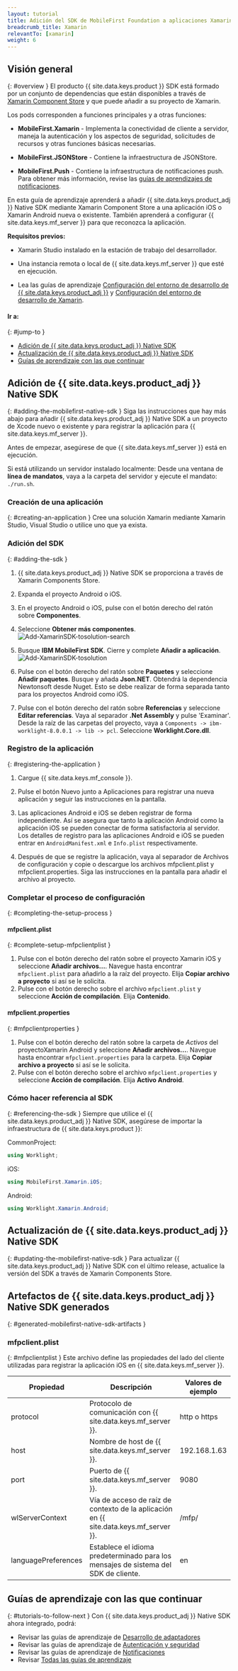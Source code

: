 ```yaml
---
layout: tutorial
title: Adición del SDK de MobileFirst Foundation a aplicaciones Xamarin
breadcrumb_title: Xamarin
relevantTo: [xamarin]
weight: 6
---
```

<!-- NLS_CHARSET=UTF-8 -->
## Visión general
{: #overview }
El producto {{ site.data.keys.product }} SDK está formado por un conjunto de dependencias que están disponibles a través de [Xamarin Component Store](https://components.xamarin.com/) y que puede añadir a su proyecto de Xamarin.
  
Los pods corresponden a funciones principales y a otras funciones:


* **MobileFirst.Xamarin** - Implementa la conectividad de cliente a servidor, maneja la autenticación y los aspectos de seguridad, solicitudes de recursos y otras funciones básicas necesarias.

* **MobileFirst.JSONStore** - Contiene la infraestructura de JSONStore.   
* **MobileFirst.Push** - Contiene la infraestructura de notificaciones push.
Para obtener más información, revise las [guías de aprendizajes de notificaciones](../../../notifications/).

En esta guía de aprendizaje aprenderá a añadir {{ site.data.keys.product_adj }} Native SDK mediante Xamarin Component Store a una aplicación iOS o Xamarin Android nueva o existente.
También aprenderá a configurar {{ site.data.keys.mf_server }} para que reconozca la aplicación.


**Requisitos previos:**

- Xamarin Studio instalado en la estación de trabajo del desarrollador.
  
- Una instancia remota o local de {{ site.data.keys.mf_server }} que esté en ejecución.

- Lea las guías de aprendizaje [Configuración del entorno de desarrollo de {{ site.data.keys.product_adj }}](../../../installation-configuration/development/) y [Configuración del entorno de desarrollo de Xamarin](../../../installation-configuration/development/xamarin/).


#### Ir a:
{: #jump-to }
- [Adición de {{ site.data.keys.product_adj }} Native SDK](#adding-the-mobilefirst-native-sdk)
- [Actualización de {{ site.data.keys.product_adj }} Native SDK](#updating-the-mobilefirst-native-sdk)
- [Guías de aprendizaje con las que continuar](#tutorials-to-follow-next)

## Adición de {{ site.data.keys.product_adj }} Native SDK
{: #adding-the-mobilefirst-native-sdk }
Siga las instrucciones que hay más abajo para añadir {{ site.data.keys.product_adj }} Native SDK a un proyecto de Xcode nuevo o existente y para registrar la aplicación para {{ site.data.keys.mf_server }}.


Antes de empezar, asegúrese de que {{ site.data.keys.mf_server }} está en ejecución.
  
Si está utilizando un servidor instalado localmente: Desde una ventana de **línea de mandatos**, vaya a la carpeta del servidor y ejecute el mandato: `./run.sh`.

### Creación de una aplicación
{: #creating-an-application }
Cree una solución Xamarin mediante Xamarin Studio, Visual Studio o utilice uno que ya exista.


### Adición del SDK
{: #adding-the-sdk }
1. {{ site.data.keys.product_adj }} Native SDK se proporciona a través de Xamarin Components Store.

2. Expanda el proyecto Android o iOS.

3. En el proyecto Android o iOS, pulse con el botón derecho del ratón sobre **Componentes**.
4. Seleccione **Obtener más componentes**. ![Add-XamarinSDK-tosolution-search](Add-Xamarin-tosolution.png)
5. Busque **IBM MobileFirst SDK**. Cierre y complete **Añadir a aplicación**.
![Add-XamarinSDK-tosolution](Add-XamarinSDK-toApp.png)
6. Pulse con el botón derecho del ratón sobre **Paquetes** y seleccione **Añadir paquetes**. Busque y añada **Json.NET**.
Obtendrá la dependencia Newtonsoft desde Nuget. Esto se debe realizar de forma separada tanto para los proyectos Android como iOS.

7. Pulse con el botón derecho del ratón sobre **Referencias** y seleccione **Editar referencias**.
Vaya al separador **.Net Assembly** y pulse 'Examinar'.
Desde la raíz de las carpetas del proyecto, vaya a `Components -> ibm-worklight-8.0.0.1 -> lib -> pcl`.
Seleccione **Worklight.Core.dll**.

### Registro de la aplicación
{: #registering-the-application }
1. Cargue {{ site.data.keys.mf_console }}.
2. Pulse el botón Nuevo junto a Aplicaciones para registrar una nueva aplicación y seguir las instrucciones en la pantalla.

3. Las aplicaciones Android e iOS se deben registrar de forma independiente.
Así se asegura que tanto la aplicación Android como la aplicación iOS se pueden conectar de forma satisfactoria al servidor.
Los detalles de registro para las aplicaciones Android e iOS se pueden entrar en `AndroidManifest.xml` e `Info.plist` respectivamente.

3. Después de que se registre la aplicación, vaya al separador de Archivos de configuración y copie o descargue los archivos mfpclient.plist y mfpclient.properties.
Siga las instrucciones en la pantalla para añadir el archivo al proyecto.



### Completar el proceso de configuración
{: #completing-the-setup-process }
#### mfpclient.plist
{: #complete-setup-mfpclientplist }
1. Pulse con el botón derecho del ratón sobre el proyecto Xamarin iOS y seleccione **Añadir archivos...**. Navegue hasta encontrar `mfpclient.plist` para añadirlo a la raíz del proyecto.
Elija **Copiar archivo a proyecto** si así se le solicita. 
2. Pulse con el botón derecho sobre el archivo `mfpclient.plist` y seleccione **Acción de compilación**. Elija **Contenido**.

#### mfpclient.properties
{: #mfpclientproperties }
1. Pulse con el botón derecho del ratón sobre la carpeta de *Activos* del proyectoXamarin Android y seleccione **Añadir archivos...**. Navegue hasta encontrar `mfpclient.properties` para la carpeta.
Elija **Copiar archivo a proyecto** si así se le solicita. 
2. Pulse con el botón derecho sobre el archivo `mfpclient.properties` y seleccione **Acción de compilación**. Elija **Activo Android**.

### Cómo hacer referencia al SDK
{: #referencing-the-sdk }
Siempre que utilice el {{ site.data.keys.product_adj }} Native SDK, asegúrese de importar la infraestructura de {{ site.data.keys.product }}:


CommonProject:

```csharp
using Worklight;
```

iOS:

```csharp
using MobileFirst.Xamarin.iOS;
```

Android:

```csharp
using Worklight.Xamarin.Android;
```

## Actualización de {{ site.data.keys.product_adj }} Native SDK
{: #updating-the-mobilefirst-native-sdk }
Para actualizar {{ site.data.keys.product_adj }} Native SDK con el último release, actualice la versión del SDK a través de Xamarin Components Store.


## Artefactos de {{ site.data.keys.product_adj }} Native SDK generados
{: #generated-mobilefirst-native-sdk-artifacts }
### mfpclient.plist
{: #mfpclientplist }
Este archivo define las propiedades del lado del cliente utilizadas para registrar la aplicación iOS en {{ site.data.keys.mf_server }}.


| Propiedad | Descripción | Valores de ejemplo |
|---------------------|---------------------------------------------------------------------|----------------|
| protocol    | Protocolo de comunicación con {{ site.data.keys.mf_server }}.             | http o https  |
| host        | Nombre de host de {{ site.data.keys.mf_server }}.                            | 192.168.1.63   |
| port        | Puerto de {{ site.data.keys.mf_server }}.                           | 9080           |
| wlServerContext     | Vía de acceso de raíz de contexto de la aplicación en {{ site.data.keys.mf_server }}. | /mfp/          |
| languagePreferences | Establece el idioma predeterminado para los mensajes de sistema del SDK de cliente. | en             |

## Guías de aprendizaje con las que continuar 
{: #tutorials-to-follow-next }
Con {{ site.data.keys.product_adj }} Native SDK ahora integrado, podrá:


- Revisar las guías de aprendizaje de [Desarrollo de adaptadores](../../../adapters/)
- Revisar las guías de aprendizaje de [Autenticación y seguridad](../../../authentication-and-security/)
- Revisar las guías de aprendizaje de [Notificaciones](../../../notifications/) 
- Revisar [Todas las guías de aprendizaje](../../../all-tutorials)
